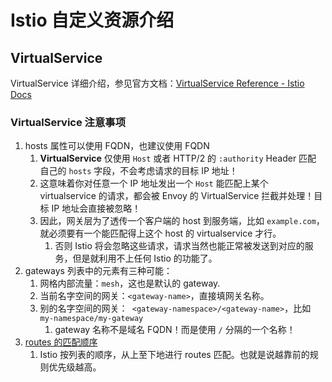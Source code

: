 # Istio 自定义资源介绍

## VirtualService

VirtualService 详细介绍，参见官方文档：[VirtualService Reference - Istio Docs](https://istio.io/latest/docs/reference/config/networking/virtual-service)

### VirtualService 注意事项

1. hosts 属性可以使用 FQDN，也建议使用 FQDN
   1. **VirtualService** 仅使用 `Host` 或者 HTTP/2 的 `:authority`  Header 匹配 自己的 `hosts` 字段，不会考虑请求的目标 IP 地址！
   2. 这意味着你对任意一个 IP 地址发出一个 `Host` 能匹配上某个 virtualservice 的请求，都会被 Envoy 的 VirtualService 拦截并处理！目标 IP 地址会直接被忽略！
   3. 因此，网关层为了透传一个客户端的 host 到服务端，比如 `example.com`，就必须要有一个能匹配得上这个 host 的 virtualservice 才行。
      1. 否则 Istio 将会忽略这些请求，请求当然也能正常被发送到对应的服务，但是就利用不上任何 Istio 的功能了。
2. gateways 列表中的元素有三种可能：
   1. 网格内部流量：`mesh`，这也是默认的 gateway.
   2. 当前名字空间的网关：`<gateway-name>`，直接填网关名称。
   3. 别的名字空间的网关：` <gateway-namespace>/<gateway-name>`，比如 `my-namespace/my-gateway`
      1. gateway 名称不是域名 FQDN！而是使用 `/` 分隔的一个名称！
3. [routes 的匹配顺序](https://istio.io/latest/docs/concepts/traffic-management/#routing-rule-precedence)
   1. Istio 按列表的顺序，从上至下地进行 routes 匹配。也就是说越靠前的规则优先级越高。


